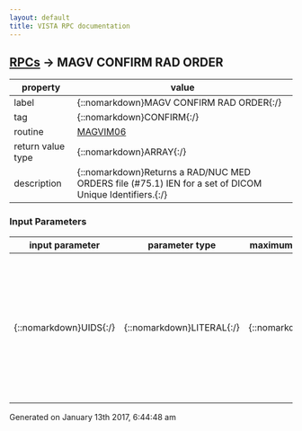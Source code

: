 ```yaml
---
layout: default
title: VISTA RPC documentation
---
```




## [RPCs](TableOfContent.md) &#8594; MAGV CONFIRM RAD ORDER 

 property | value 
--- | --- 
 label | {::nomarkdown}MAGV CONFIRM RAD ORDER{:/}
 tag | {::nomarkdown}CONFIRM{:/}
 routine | [MAGVIM06](http://code.osehra.org/dox/Routine_MAGVIM06_source.html)
 return value type | {::nomarkdown}ARRAY{:/}
 description | {::nomarkdown}Returns a RAD/NUC MED ORDERS file (#75.1) IEN for a set of DICOM Unique Identifiers.{:/}

### Input Parameters

| input parameter | parameter type | maximum data length | required | description | 
| --- | --- | --- | --- | --- | 
| {::nomarkdown}UIDS{:/} | {::nomarkdown}LITERAL{:/} | {::nomarkdown}200{:/} | {::nomarkdown}true{:/} | {::nomarkdown}Study, Series, and SOP Instance UID, \`\-delimited. Used by the Importer II applicationto verify the RAD/NUC MED ORDERS file (#75.1) IEN for an object which is determined tobe on file via a prior call to RPC: MAGV IMPORT STATUS.{:/} | 




 Generated on January 13th 2017, 6:44:48 am